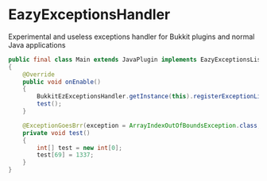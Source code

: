 # EazyExceptionsHandler

Experimental and useless exceptions handler for Bukkit plugins and normal Java applications 

```Java
public final class Main extends JavaPlugin implements EazyExceptionsListener
{
    @Override
    public void onEnable()
    {
        BukkitEzExceptionsHandler.getInstance(this).registerExceptionListener(this);
        test();
    }

    @ExceptionGoesBrr(exception = ArrayIndexOutOfBoundsException.class, message = "Very cool, ur a skid and I smell an exception", printStackTrace = false)
    private void test()
    {
        int[] test = new int[0];
        test[69] = 1337;
    }
}
```
